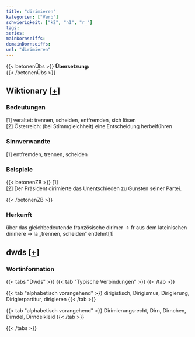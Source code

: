 ```yaml
---
title: "dirimieren"
kategorien: ["Verb"]
schwierigkeit: ["k2", "h1", "r_"]
tags:
series:
mainDornseiffs:
domainDornseiffs:
url: "dirimieren"
---
```


{{< betonenÜbs >}}
**Übersetzung:**  
{{< /betonenÜbs >}}

## Wiktionary [[+](https://de.wiktionary.org/wiki/dirimieren)]

### Bedeutungen
[1] veraltet: trennen, scheiden, entfremden, sich lösen  
[2] Österreich: (bei Stimmgleichheit) eine Entscheidung herbeiführen  

### Sinnverwandte
[1] entfremden, trennen, scheiden  

### Beispiele
{{< betonenZB >}}
[1]  
[2] Der Präsident dirimierte das Unentschieden zu Gunsten seiner Partei.  

{{< /betonenZB >}}
### Herkunft
über das gleichbedeutende französische dirimer → fr aus dem lateinischen dirimere → la „trennen, scheiden“ entlehnt[1]  



## dwds [[+](https://www.dwds.de/wb/dirimieren)]

### Wortinformation
{{< tabs "Dwds" >}}
{{< tab "Typische Verbindungen" >}}
{{< /tab >}}

{{< tab "alphabetisch vorangehend" >}}
dirigistisch, Dirigismus, Dirigierung, Dirigierpartitur, dirigieren
{{< /tab >}}

{{< tab "alphabetisch vorangehend" >}}
Dirimierungsrecht, Dirn, Dirnchen, Dirndel, Dirndelkleid
{{< /tab >}}

{{< /tabs >}}

